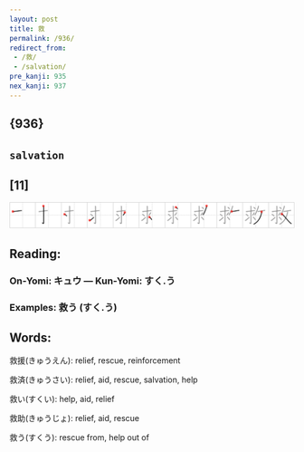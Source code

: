 ```yaml
---
layout: post
title: 救
permalink: /936/
redirect_from:
 - /救/
 - /salvation/
pre_kanji: 935
nex_kanji: 937
---
```


## {936}

## `salvation`

## [11]

<div class="stroke"><img src="../images/E69591.png" /></div>

## Reading:

### On-Yomi: キュウ &mdash; Kun-Yomi: すく.う

### Examples: 救う (すく.う)

## Words:

救援(きゅうえん): relief, rescue, reinforcement

救済(きゅうさい): relief, aid, rescue, salvation, help

救い(すくい): help, aid, relief

救助(きゅうじょ): relief, aid, rescue

救う(すくう): rescue from, help out of
